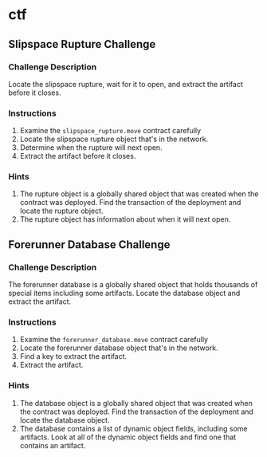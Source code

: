 # ctf

## Slipspace Rupture Challenge

### Challenge Description
Locate the slipspace rupture, wait for it to open, and extract the artifact before it closes.

### Instructions
1. Examine the `slipspace_rupture.move` contract carefully
1. Locate the slipspace rupture object that's in the network. 
1. Determine when the rupture will next open.
1. Extract the artifact before it closes.

### Hints
1. The rupture object is a globally shared object that was created when the contract was deployed. Find the transaction of the deployment and locate the rupture object.
1. The rupture object has information about when it will next open. 

## Forerunner Database Challenge

### Challenge Description
The forerunner database is a globally shared object that holds thousands of special items including some artifacts. Locate the database object and extract the artifact. 

### Instructions
1. Examine the `forerunner_database.move` contract carefully
1. Locate the forerunner database object that's in the network. 
1. Find a key to extract the artifact.
1. Extract the artifact.

### Hints
1. The database object is a globally shared object that was created when the contract was deployed. Find the transaction of the deployment and locate the database object.
1. The database contains a list of dynamic object fields, including some artifacts. Look at all of the dynamic object fields and find one that contains an artifact.

